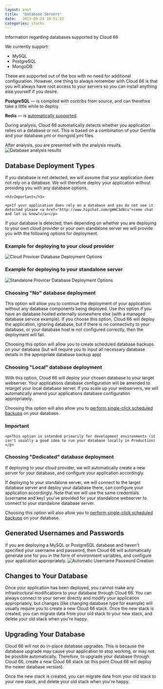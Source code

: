 ```yaml
---
layout: post
title:  "Database Servers"
date:   2013-09-24 10:51:22
categories: stacks
---
```


<p class="lead">Information regarding databases supported by Cloud 66</p>

We currently support:

* MySQL
* PostgreSQL
* MongoDB

These are supported out of the box with no need for additional configuration. However, one thing to always remember with Cloud 66 is that you will always have root access to your servers so you can install anything else yourself if you desire.

<strong>PostgreSQL</strong> &mdash; is compiled with contribs from source, and can therefore take a little while to deploy.

<strong>Redis</strong> &mdash; is [automatically supported](/stacks/database-redis.html).

During analysis, Cloud 66 automatically detects whether you application relies on a database or not. This is based on a combination of your Gemfile and your database.yml or mongoid.yml files.

After analysis, you are presented with the analysis results.
![Database analysis results](http://cdn.cloud66.com.s3.amazonaws.com/images/help/database_analysis_results.png)

## Database Deployment Types

If you database is not detected, we will assume that your application does not rely on a database.
We will therefore deploy your application without providing you with any database options.

<div class="notice">

	<h3>Important</h3>

	<p>If your application does rely on a database and you do not see it detected please <a href="http://www.hipchat.com/gWHC3d8cu">come chat and let us know!</a></p>

</div>

If your database is detected, then depending on whether you are deploying to your own cloud provider or your own standalone server we will provide you with the following options for deployment.

### Example for deploying to your cloud provider
![Cloud Provicer Database Deployment Options](http://cdn.cloud66.com.s3.amazonaws.com/images/help/cloud_database_deployment_options.png)

### Example for deploying to your standalone server
![Standalone Provicer Database Deployment Options](http://cdn.cloud66.com.s3.amazonaws.com/images/help/standalone_database_deployment_options.png)

### Choosing **"No"** database deployment
This option will allow you to continue the deployment of your application without any database components being deployed. Use this option if you have an database hosted externally somewhere else (with a managed database service example).
If you choose this option, Cloud 66 will deploy the application, ignoring database, but if there is no connectivity to your database, or your database host is not configured correctly, then the deployment will fail.

Choosing this option will allow you to create scheduled database backups on your database (but will require you to input all necessary database details in the appropriate database backup app)

### Choosing **"Local"** database deployment
With this option, Cloud 66 will deploy your chosen database to your target webserver. Your applications database configuration will be amended to retarget your local database server.
If you scale up your webservers, we will automatically amend your applications database configuration appropriately.

Choosing this option will also allow you to [perform single-click scheduled backups](/stack-features/single-click-db-backup.html) on your database.

<div class="notice">
	<h3>Important</h3>

	<p>This option is intended primarily for development environments (it isn't usually a good idea to run your database locally in Production)</p>
</div>

### Choosing **"Dedicated"** database deployment
If deploying to your cloud provider, we will automatically create a new server for your database, and configure your application accordingly.

If deploying to your standalone server, we will connect to the target database server and deploy your database there, can configure your application accordingly.
Note that we will use the same credentials (username and key) you've provided for your standalone webserver to connect to your standalone database server.

Choosing this option will also allow you to [perform single-click scheduled backups](/stack-features/single-click-db-backup.html) on your database.

## Generated Usernames and Passwords
If you are deploying a MySQL or PostgreSQL database and haven't specified your username and password, then Cloud 66 will automatically generate one for you in the form of environment variables, and configure your application appropriately.
![Automatic Username Password Creation](http://cdn.cloud66.com.s3.amazonaws.com/images/help/database_username_or_password_empty.png)

## Changes to Your Database
Once your application has been deployed, you cannot make any infrastructural modifications to your database through Cloud 66.
You can always connect to your server directly and modify your application appropriately, but changes (like changing database type for example) will usually require you to create a new Cloud 66 stack. Once the new stack is created, you can migrate data from your old stack to your new stack, and delete your old stack when you're happy.

## Upgrading Your Database
Cloud 66 will not do in-place database upgrades. This is because the database upgrade may cause your application to stop working, or may not be possible automatically. Therefore, to upgrade your database through Cloud 66, create a new Cloud 66 stack (at this point Cloud 66 will deploy the newer database version).

Once the new stack is created, you can migrate data from your old stack to your new stack, and delete your old stack when you're happy.


